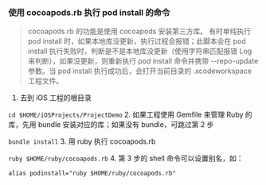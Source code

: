 ### 使用 cocoapods.rb 执行 pod install 的命令
> cocoapods.rb 的功能是使用 cocoapods 安装第三方库。
> 有时单纯执行 pod install 时，如果本地库没更新，执行过程会报错；此脚本会在 pod install 执行失败时，判断是不是本地库没更新（使用字符串匹配报错 Log 来判断），如果没更新，则重新执行 pod install 命令并携带 --repo-update 参数。当 pod install  执行成功后，会打开当前目录的 .xcodeworkspace 工程文件。
 
1. 去到 iOS 工程的根目录 

`cd $HOME/iOSProjects/ProjectDemo`
2. 如果工程使用 Gemfile 来管理 Ruby 的库，先用 bundle 安装对应的库；如果没有 bundle，可跳过第 2 步 

`bundle install`
3. 用 ruby 执行 cocoapods.rb 

`ruby $HOME/ruby/cocoapods.rb`
4. 第 3 步的 shell 命令可以设置别名，如： 

`alias podinstall="ruby $HOME/ruby/cocoapods.rb"`

